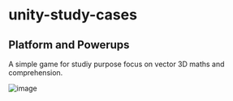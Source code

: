 # unity-study-cases

## Platform and Powerups
A simple game for studiy purpose focus on vector 3D maths and comprehension.

![image](https://user-images.githubusercontent.com/14969618/176948476-505ad464-bd17-48d7-8efc-edd19fdddde9.png)
